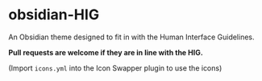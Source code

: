 # obsidian-HIG

An Obsidian theme designed to fit in with the Human Interface Guidelines.

**Pull requests are welcome if they are in line with the HIG.**


(Import `icons.yml` into the Icon Swapper plugin to use the icons)
